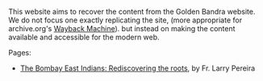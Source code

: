 This website aims to recover the content from the Golden Bandra website.
We do not focus one exactly replicating the site,
(more appropriate for archive.org's [Wayback Machine](https://web.archive.org/web/20161021165321/http://www.goldenbandra.com/)).
but instead on making the content available and accessible for the modern web.

Pages:

- [The Bombay East Indians: Rediscovering the roots](./rediscovering-the-roots.md), by Fr. Larry Pereira
